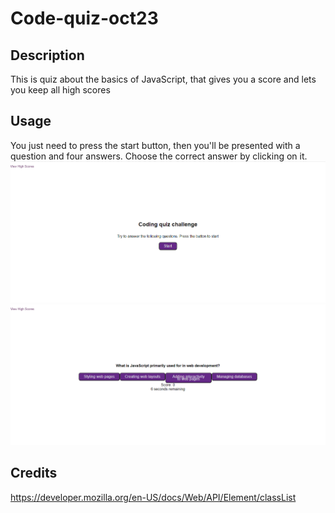# Code-quiz-oct23

## Description

This is quiz about the basics of JavaScript, that gives you a score and lets you keep all high scores


## Usage

You just need to press the start button, then you'll be presented with a question and four answers. Choose the correct answer by clicking on it. 
![homepage](Assets/Images/Codequizhome.png)
![questions](Assets/Images/codequizquestion.png)

   

## Credits

https://developer.mozilla.org/en-US/docs/Web/API/Element/classList



